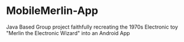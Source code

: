 # MobileMerlin-App
Java Based Group project faithfully recreating the 1970s Electronic toy "Merlin the Electronic Wizard" into an Android App
